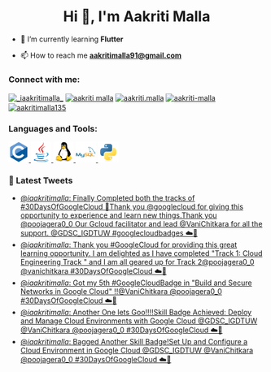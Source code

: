 <h1 align="center">Hi 👋, I'm Aakriti Malla</h1>

- 🌱 I’m currently learning **Flutter**

- 📫 How to reach me **aakritimalla91@gmail.com**

<h3 align="left">Connect with me:</h3>
<p align="left">
<a href="https://twitter.com/_iaakritimalla_" target="blank"><img align="center" src="https://raw.githubusercontent.com/rahuldkjain/github-profile-readme-generator/master/src/images/icons/Social/twitter.svg" alt="_iaakritimalla_" height="30" width="40" /></a>
<a href="https://linkedin.com/in/aakriti malla" target="blank"><img align="center" src="https://raw.githubusercontent.com/rahuldkjain/github-profile-readme-generator/master/src/images/icons/Social/linked-in-alt.svg" alt="aakriti malla" height="30" width="40" /></a>
<a href="https://instagram.com/aakriti.malla" target="blank"><img align="center" src="https://raw.githubusercontent.com/rahuldkjain/github-profile-readme-generator/master/src/images/icons/Social/instagram.svg" alt="aakriti.malla" height="30" width="40" /></a>
<a href="https://www.leetcode.com/aakriti-malla" target="blank"><img align="center" src="https://raw.githubusercontent.com/rahuldkjain/github-profile-readme-generator/master/src/images/icons/Social/leet-code.svg" alt="aakriti-malla" height="30" width="40" /></a>
<a href="https://auth.geeksforgeeks.org/user/aakritimalla135" target="blank"><img align="center" src="https://raw.githubusercontent.com/rahuldkjain/github-profile-readme-generator/master/src/images/icons/Social/geeks-for-geeks.svg" alt="aakritimalla135" height="30" width="40" /></a>
</p>

<h3 align="left">Languages and Tools:</h3>
<p align="left"> <a href="https://www.cprogramming.com/" target="_blank" rel="noreferrer"> <img src="https://raw.githubusercontent.com/devicons/devicon/master/icons/c/c-original.svg" alt="c" width="40" height="40"/> </a> <a href="https://www.java.com" target="_blank" rel="noreferrer"> <img src="https://raw.githubusercontent.com/devicons/devicon/master/icons/java/java-original.svg" alt="java" width="40" height="40"/> </a> <a href="https://www.linux.org/" target="_blank" rel="noreferrer"> <img src="https://raw.githubusercontent.com/devicons/devicon/master/icons/linux/linux-original.svg" alt="linux" width="40" height="40"/> </a> <a href="https://www.mysql.com/" target="_blank" rel="noreferrer"> <img src="https://raw.githubusercontent.com/devicons/devicon/master/icons/mysql/mysql-original-wordmark.svg" alt="mysql" width="40" height="40"/> </a> <a href="https://www.python.org" target="_blank" rel="noreferrer"> <img src="https://raw.githubusercontent.com/devicons/devicon/master/icons/python/python-original.svg" alt="python" width="40" height="40"/> </a> </p>

### 📱 Latest Tweets

<!-- TWITTER:START -->
- [@_iaakritimalla_: Finally Completed both the tracks of #30DaysOfGoogleCloud 🥳Thank you @googlecloud for giving this opportunity to experience and learn new things.Thank you @poojagera0_0 Our Gcloud facilitator and lead @VaniChitkara for all the support. @GDSC_IGDTUW #googlecloudbadges ☁️🌈](https://rss.app/articles/cb4e791f6f6d729c074351566bd3a7c508111d6e2036b3e0c9f08e0e8c8b66cbee1e9a132a9c8f2cb6e1757cdb10089b66d26fe4cb1b7e1c8c33c36384c2)
- [@_iaakritimalla_: Thank you #GoogleCloud for providing this great learning opportunity. I am delighted as I have completed &quot;Track 1: Cloud Engineering Track &quot; and I am all geared up for Track 2@poojagera0_0 @vanichitkara #30DaysOfGoogleCloud ☁️🌈](https://rss.app/articles/cb4e791f6f6d729c074351566bd3a7c508111d6e2036b3e0c9f08e0e8c8b66cbee1e9a132a9c8f2cb6e1757cdb100b9069d060e5c1107b158d3bc06582c7)
- [@_iaakritimalla_: Got my 5th #GoogleCloudBadge in &quot;Build and Secure Networks in Google Cloud&quot; !!@VaniChitkara @poojagera0_0 #30DaysOfGoogleCloud ☁️🌈](https://rss.app/articles/cb4e791f6f6d729c074351566bd3a7c508111d6e2036b3e0c9f08e0e8c8b66cbee1e9a132a9c8f2cb6e1757cdb100b9166dc6ae1c71679178238cc6689cb)
- [@_iaakritimalla_: Another One lets Goo!!!!Skill Badge Achieved: Deploy and Manage Cloud Environments with Google Cloud @GDSC_IGDTUW @VaniChitkara @poojagera0_0 #30DaysOfGoogleCloud ☁️🌈](https://rss.app/articles/cb4e791f6f6d729c074351566bd3a7c508111d6e2036b3e0c9f08e0e8c8b66cbee1e9a132a9c8f2cb6e1757cdb100b9363d46ce7cb107b178b38cd6181cb)
- [@_iaakritimalla_: Bagged Another Skill Badge!Set Up and Configure a Cloud Environment in Google Cloud @GDSC_IGDTUW @VaniChitkara @poojagera0_0 #30DaysOfGoogleCloud ☁️🌈](https://rss.app/articles/cb4e791f6f6d729c074351566bd3a7c508111d6e2036b3e0c9f08e0e8c8b66cbee1e9a132a9c8f2cb6e1757cdb100c9661d26ce5ca117b118d3bc76687c6)
<!-- TWITTER:END -->

